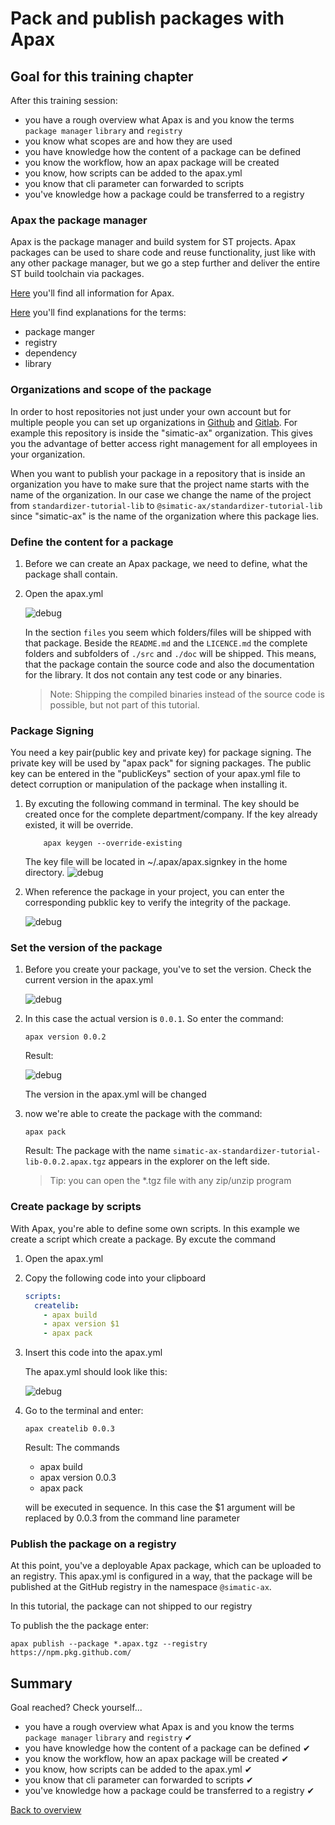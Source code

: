 # Pack and publish packages with Apax

## Goal for this training chapter

After this training session:

- you have a rough overview what Apax is and you know the terms `package manager` `library` and `registry`
- you know what scopes are and how they are used
- you have knowledge how the content of a package can be defined
- you know the workflow, how an apax package will be created
- you know, how scripts can be added to the apax.yml
- you know that cli parameter can forwarded to scripts
- you've knowledge how a package could be transferred to a registry

### Apax the package manager

Apax is the package manager and build system for ST projects. Apax packages can be used to share code and reuse functionality, just like with any other package manager, but we go a step further and deliver the entire ST build toolchain via packages.

[Here](https://console.simatic-ax.siemens.io/docs/apax) you'll find all information for Apax.

[Here](https://console.simatic-ax.siemens.io/docs/apax/apax#glossary) you'll find explanations for the terms:

- package manger
- registry
- dependency
- library

### Organizations and scope of the package

In order to host repositories not just under your own account but for multiple people you can set up organizations in [Github](https://docs.github.com/en/organizations/collaborating-with-groups-in-organizations/about-organizations) and [Gitlab](https://docs.gitlab.com/ee/topics/set_up_organization.html). For example this repository is inside the "simatic-ax" organization. This gives you the advantage of better access right management for all employees in your organization.

When you want to publish your package in a repository that is inside an organization you have to make sure that the project name starts with the name of the organization. In our case we change the name of the project from `standardizer-tutorial-lib` to `@simatic-ax/standardizer-tutorial-lib` since "simatic-ax" is the name of the organization where this package lies.

### Define the content for a package

1. Before we can create an Apax package, we need to define, what the package shall contain.

1. Open the apax.yml

    ![debug](./doc/images/../../images/apax_files.png)

    In the section `files` you seem which folders/files will be shipped with that package.
    Beside the `README.md` and the `LICENCE.md` the complete folders and subfolders of `./src` and `./doc` will be shipped.
    This means, that the package contain the source code and also the documentation for the library. It dos not contain any test code or any binaries.

    >Note: Shipping the compiled binaries instead of the source code is possible, but not part of this tutorial.

### Package Signing
You need a key pair(public key and private key) for package signing. The private key will be used by "apax pack" for signing packages. The public key can be entered in the "publicKeys" section of your apax.yml file to detect corruption or manipulation of the package when installing it. 
    

1. By excuting the following command in terminal. The key should be created once for the complete department/company. If the key already existed, it will be override.

    ```cli
        apax keygen --override-existing
    ```

    The key file will be located in ~/.apax/apax.signkey in the home directory.
    ![debug](./doc/images/../../images/keypair.PNG)



1. When reference the package in your project, you can enter the corresponding pubklic key to verify the integrity of the package.

    ![debug](./doc/images/../../images/addpublickeys.PNG)

### Set the version of the package

1. Before you create your package, you've to set the version. Check the current version in the apax.yml

     ![debug](./doc/images/../../images/apax_version.png)

1. In this case the actual version is `0.0.1`. So enter the command:

    ```cli
    apax version 0.0.2
    ```

    Result:

    ![debug](./doc/images/../../images/apax_newversion.png)

    The version in the apax.yml will be changed


1. now we're able to create the package with the command:

    ```cli
    apax pack
    ```

    Result: The package with the name `simatic-ax-standardizer-tutorial-lib-0.0.2.apax.tgz` appears in the explorer on the left side.

    >Tip: you can open the *.tgz file with any zip/unzip program



### Create package by scripts

With Apax, you're able to define some own scripts. In this example we create a script which create a package. By excute the command 

1. Open the apax.yml

1. Copy the following code into your clipboard

    ```yml
    scripts:
      createlib:
        - apax build
        - apax version $1
        - apax pack
    ```

1. Insert this code into the apax.yml

    The apax.yml should look like this:

    ![debug](./doc/images/../../images/apax_script.png)

1. Go to the terminal and enter:

    ```cli
    apax createlib 0.0.3
    ```

    Result: The commands

    - apax build
    - apax version 0.0.3
    - apax pack

    will be executed in sequence. In this case the $1 argument will be replaced by 0.0.3 from the command line parameter

### Publish the package on a registry

At this point, you've a deployable Apax package, which can be uploaded to an registry. This apax.yml is configured in a way, that the package will be published at the GitHub registry in the namespace `@simatic-ax`.

In this tutorial, the package can not shipped to our registry

To publish the the package enter:

```cli
apax publish --package *.apax.tgz --registry https://npm.pkg.github.com/
```

## Summary

Goal reached? Check yourself...

- you have a rough overview what Apax is and you know the terms `package manager` `library` and `registry` ✔
- you have knowledge how the content of a package can be defined ✔
- you know the workflow, how an apax package will be created ✔
- you know, how scripts can be added to the apax.yml ✔
- you know that cli parameter can forwarded to scripts ✔
- you've knowledge how a package could be transferred to a registry ✔

[Back to overview](./../README.md)
